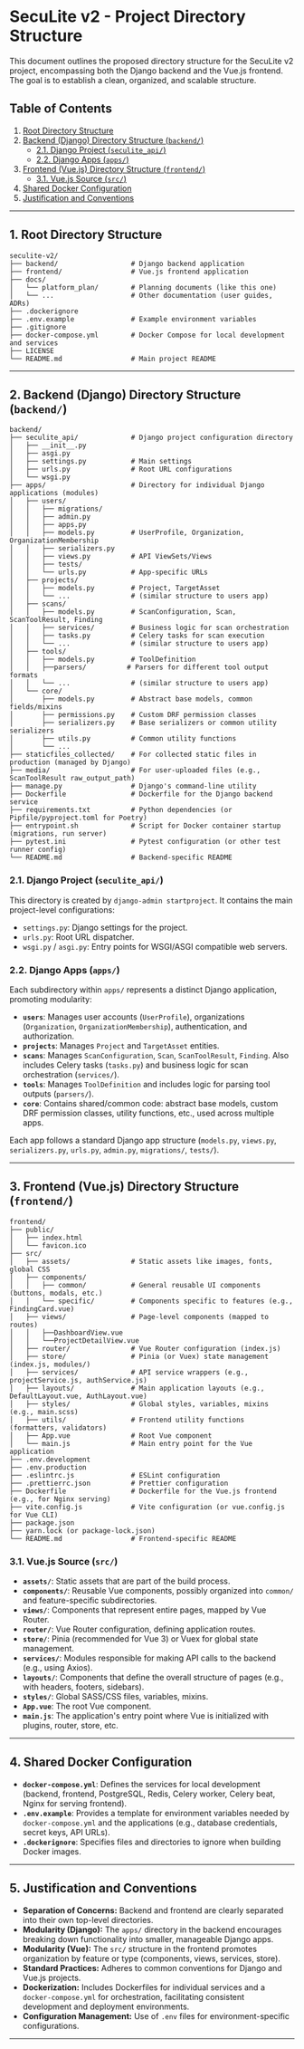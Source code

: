 # SecuLite v2 - Project Directory Structure

This document outlines the proposed directory structure for the SecuLite v2 project, encompassing both the Django backend and the Vue.js frontend. The goal is to establish a clean, organized, and scalable structure.

## Table of Contents

1.  [Root Directory Structure](#1-root-directory-structure)
2.  [Backend (Django) Directory Structure (`backend/`)](#2-backend-django-directory-structure-backend)
    *   [2.1. Django Project (`seculite_api/`)](#21-django-project-seculite_api)
    *   [2.2. Django Apps (`apps/`)](#22-django-apps-apps)
3.  [Frontend (Vue.js) Directory Structure (`frontend/`)](#3-frontend-vuejs-directory-structure-frontend)
    *   [3.1. Vue.js Source (`src/`)](#31-vuejs-source-src)
4.  [Shared Docker Configuration](#4-shared-docker-configuration)
5.  [Justification and Conventions](#5-justification-and-conventions)

---

## 1. Root Directory Structure

```
seculite-v2/
├── backend/                  # Django backend application
├── frontend/                 # Vue.js frontend application
├── docs/
│   └── platform_plan/        # Planning documents (like this one)
│   └── ...                   # Other documentation (user guides, ADRs)
├── .dockerignore
├── .env.example              # Example environment variables
├── .gitignore
├── docker-compose.yml        # Docker Compose for local development and services
├── LICENSE
└── README.md                 # Main project README
```

---

## 2. Backend (Django) Directory Structure (`backend/`)

```
backend/
├── seculite_api/             # Django project configuration directory
│   ├── __init__.py
│   ├── asgi.py
│   ├── settings.py           # Main settings
│   ├── urls.py               # Root URL configurations
│   └── wsgi.py
├── apps/                     # Directory for individual Django applications (modules)
│   ├── users/
│   │   ├── migrations/
│   │   ├── admin.py
│   │   ├── apps.py
│   │   ├── models.py         # UserProfile, Organization, OrganizationMembership
│   │   ├── serializers.py
│   │   ├── views.py          # API ViewSets/Views
│   │   ├── tests/
│   │   └── urls.py           # App-specific URLs
│   ├── projects/
│   │   ├── models.py         # Project, TargetAsset
│   │   └── ...               # (similar structure to users app)
│   ├── scans/
│   │   ├── models.py         # ScanConfiguration, Scan, ScanToolResult, Finding
│   │   ├── services/         # Business logic for scan orchestration
│   │   ├── tasks.py          # Celery tasks for scan execution
│   │   └── ...               # (similar structure to users app)
│   ├── tools/
│   │   ├── models.py         # ToolDefinition
│   │   ├──parsers/          # Parsers for different tool output formats
│   │   └── ...               # (similar structure to users app)
│   └── core/
│       ├── models.py         # Abstract base models, common fields/mixins
│       ├── permissions.py    # Custom DRF permission classes
│       ├── serializers.py    # Base serializers or common utility serializers
│       ├── utils.py          # Common utility functions
│       └── ...
├── staticfiles_collected/    # For collected static files in production (managed by Django)
├── media/                    # For user-uploaded files (e.g., ScanToolResult raw_output_path)
├── manage.py                 # Django's command-line utility
├── Dockerfile                # Dockerfile for the Django backend service
├── requirements.txt          # Python dependencies (or Pipfile/pyproject.toml for Poetry)
├── entrypoint.sh             # Script for Docker container startup (migrations, run server)
├── pytest.ini                # Pytest configuration (or other test runner config)
└── README.md                 # Backend-specific README
```

### 2.1. Django Project (`seculite_api/`)
This directory is created by `django-admin startproject`. It contains the main project-level configurations:
-   `settings.py`: Django settings for the project.
-   `urls.py`: Root URL dispatcher.
-   `wsgi.py` / `asgi.py`: Entry points for WSGI/ASGI compatible web servers.

### 2.2. Django Apps (`apps/`)
Each subdirectory within `apps/` represents a distinct Django application, promoting modularity:
-   **`users`**: Manages user accounts (`UserProfile`), organizations (`Organization`, `OrganizationMembership`), authentication, and authorization.
-   **`projects`**: Manages `Project` and `TargetAsset` entities.
-   **`scans`**: Manages `ScanConfiguration`, `Scan`, `ScanToolResult`, `Finding`. Also includes Celery tasks (`tasks.py`) and business logic for scan orchestration (`services/`).
-   **`tools`**: Manages `ToolDefinition` and includes logic for parsing tool outputs (`parsers/`).
-   **`core`**: Contains shared/common code: abstract base models, custom DRF permission classes, utility functions, etc., used across multiple apps.

Each app follows a standard Django app structure (`models.py`, `views.py`, `serializers.py`, `urls.py`, `admin.py`, `migrations/`, `tests/`).

---

## 3. Frontend (Vue.js) Directory Structure (`frontend/`)

```
frontend/
├── public/
│   ├── index.html
│   └── favicon.ico
├── src/
│   ├── assets/               # Static assets like images, fonts, global CSS
│   ├── components/
│   │   ├── common/           # General reusable UI components (buttons, modals, etc.)
│   │   └── specific/         # Components specific to features (e.g., FindingCard.vue)
│   ├── views/                # Page-level components (mapped to routes)
│   │   ├──DashboardView.vue
│   │   └──ProjectDetailView.vue
│   ├── router/               # Vue Router configuration (index.js)
│   ├── store/                # Pinia (or Vuex) state management (index.js, modules/)
│   ├── services/             # API service wrappers (e.g., projectService.js, authService.js)
│   ├── layouts/              # Main application layouts (e.g., DefaultLayout.vue, AuthLayout.vue)
│   ├── styles/               # Global styles, variables, mixins (e.g., main.scss)
│   ├── utils/                # Frontend utility functions (formatters, validators)
│   ├── App.vue               # Root Vue component
│   └── main.js               # Main entry point for the Vue application
├── .env.development
├── .env.production
├── .eslintrc.js              # ESLint configuration
├── .prettierrc.json          # Prettier configuration
├── Dockerfile                # Dockerfile for the Vue.js frontend (e.g., for Nginx serving)
├── vite.config.js            # Vite configuration (or vue.config.js for Vue CLI)
├── package.json
├── yarn.lock (or package-lock.json)
└── README.md                 # Frontend-specific README
```

### 3.1. Vue.js Source (`src/`)
-   **`assets/`**: Static assets that are part of the build process.
-   **`components/`**: Reusable Vue components, possibly organized into `common/` and feature-specific subdirectories.
-   **`views/`**: Components that represent entire pages, mapped by Vue Router.
-   **`router/`**: Vue Router configuration, defining application routes.
-   **`store/`**: Pinia (recommended for Vue 3) or Vuex for global state management.
-   **`services/`**: Modules responsible for making API calls to the backend (e.g., using Axios).
-   **`layouts/`**: Components that define the overall structure of pages (e.g., with headers, footers, sidebars).
-   **`styles/`**: Global SASS/CSS files, variables, mixins.
-   **`App.vue`**: The root Vue component.
-   **`main.js`**: The application's entry point where Vue is initialized with plugins, router, store, etc.

---

## 4. Shared Docker Configuration

-   **`docker-compose.yml`**: Defines the services for local development (backend, frontend, PostgreSQL, Redis, Celery worker, Celery beat, Nginx for serving frontend).
-   **`.env.example`**: Provides a template for environment variables needed by `docker-compose.yml` and the applications (e.g., database credentials, secret keys, API URLs).
-   **`.dockerignore`**: Specifies files and directories to ignore when building Docker images.

---

## 5. Justification and Conventions

-   **Separation of Concerns:** Backend and frontend are clearly separated into their own top-level directories.
-   **Modularity (Django):** The `apps/` directory in the backend encourages breaking down functionality into smaller, manageable Django apps.
-   **Modularity (Vue):** The `src/` structure in the frontend promotes organization by feature or type (components, views, services, store).
-   **Standard Practices:** Adheres to common conventions for Django and Vue.js projects.
-   **Dockerization:** Includes Dockerfiles for individual services and a `docker-compose.yml` for orchestration, facilitating consistent development and deployment environments.
-   **Configuration Management:** Use of `.env` files for environment-specific configurations.

--- 